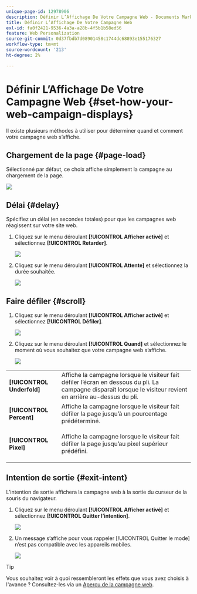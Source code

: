 ```yaml
---
unique-page-id: 12978906
description: Définir L’Affichage De Votre Campagne Web - Documents Marketo - Documentation Du Produit
title: Définir L’Affichage De Votre Campagne Web
exl-id: fa0f2421-9536-4a3a-a28b-4f5b1b58ed56
feature: Web Personalization
source-git-commit: 0d37fbdb7d08901458c1744dc68893e155176327
workflow-type: tm+mt
source-wordcount: '213'
ht-degree: 2%

---
```


# Définir L’Affichage De Votre Campagne Web {#set-how-your-web-campaign-displays}

Il existe plusieurs méthodes à utiliser pour déterminer quand et comment votre campagne web s’affiche.

## Chargement de la page {#page-load}

Sélectionné par défaut, ce choix affiche simplement la campagne au chargement de la page.

![](assets/pl1.png)

## Délai {#delay}

Spécifiez un délai (en secondes totales) pour que les campagnes web réagissent sur votre site web.

1. Cliquez sur le menu déroulant **[!UICONTROL Afficher activé]** et sélectionnez **[!UICONTROL Retarder]**.

   ![](assets/d1.png)

1. Cliquez sur le menu déroulant **[!UICONTROL Attente]** et sélectionnez la durée souhaitée.

   ![](assets/d2.png)

## Faire défiler {#scroll}

1. Cliquez sur le menu déroulant **[!UICONTROL Afficher activé]** et sélectionnez **[!UICONTROL Défiler]**.

   ![](assets/s1.png)

1. Cliquez sur le menu déroulant **[!UICONTROL Quand]** et sélectionnez le moment où vous souhaitez que votre campagne web s’affiche.

   ![](assets/s2.png)

<table> 
 <tbody> 
  <tr> 
   <td><strong>[!UICONTROL Underfold]</strong></td> 
   <td>Affiche la campagne lorsque le visiteur fait défiler l’écran en dessous du pli. La campagne disparaît lorsque le visiteur revient en arrière au-dessus du pli.</td> 
  </tr> 
  <tr> 
   <td><strong>[!UICONTROL Percent]</strong></td> 
   <td>Affiche la campagne lorsque le visiteur fait défiler la page jusqu’à un pourcentage prédéterminé.</td> 
  </tr> 
  <tr> 
   <td><strong>[!UICONTROL Pixel]</strong></td> 
   <td><p>Affiche la campagne lorsque le visiteur fait défiler la page jusqu’au pixel supérieur prédéfini.</p></td> 
  </tr> 
 </tbody> 
</table>

## Intention de sortie {#exit-intent}

L’intention de sortie affichera la campagne web à la sortie du curseur de la souris du navigateur.

1. Cliquez sur le menu déroulant **[!UICONTROL Afficher activé]** et sélectionnez **[!UICONTROL Quitter l’intention]**.

   ![](assets/ei1.png)

1. Un message s’affiche pour vous rappeler [!UICONTROL Quitter le mode] n’est pas compatible avec les appareils mobiles.

   ![](assets/ei2.png)

>[!TIP]
>
>Vous souhaitez voir à quoi ressembleront les effets que vous avez choisis à l&#39;avance ? Consultez-les via un [Aperçu de la campagne web](/help/marketo/product-docs/web-personalization/working-with-web-campaigns/preview-and-test-a-web-campaign.md).
